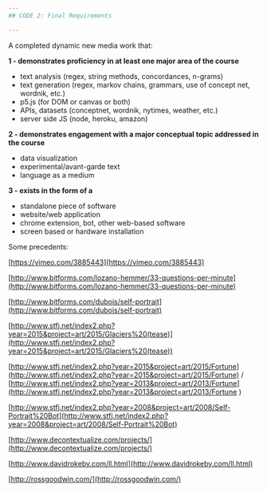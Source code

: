 ```yaml
---
## CODE 2: Final Requirements

---
```

A completed dynamic new media work that:

**1 - demonstrates proficiency in at least one major area of the course**

* text analysis (regex, string methods, concordances, n-grams)
* text generation (regex, markov chains, grammars, use of concept net, wordnik, etc.)
* p5.js (for DOM or canvas or both)
* APIs, datasets (conceptnet, wordnik, nytimes, weather, etc.)
* server side JS (node, heroku, amazon)
	
**2 - demonstrates engagement with a major conceptual topic addressed in the course**

* data visualization
* experimental/avant-garde text
* language as a medium

**3 - exists in the form of a**

* standalone piece of software
* website/web application
* chrome extension, bot, other web-based software
* screen based or hardware installation

Some precedents:

[https://vimeo.com/3885443](https://vimeo.com/3885443)

[http://www.bitforms.com/lozano-hemmer/33-questions-per-minute](http://www.bitforms.com/lozano-hemmer/33-questions-per-minute)

[http://www.bitforms.com/dubois/self-portrait](http://www.bitforms.com/dubois/self-portrait)

[http://www.stfj.net/index2.php?year=2015&project=art/2015/Glaciers%20(tease)](http://www.stfj.net/index2.php?year=2015&project=art/2015/Glaciers%20(tease))

[http://www.stfj.net/index2.php?year=2015&project=art/2015/Fortune](http://www.stfj.net/index2.php?year=2015&project=art/2015/Fortune) / [http://www.stfj.net/index2.php?year=2013&project=art/2013/Fortune](http://www.stfj.net/index2.php?year=2013&project=art/2013/Fortune
)

[http://www.stfj.net/index2.php?year=2008&project=art/2008/Self-Portrait%20Bot](http://www.stfj.net/index2.php?year=2008&project=art/2008/Self-Portrait%20Bot)

[http://www.decontextualize.com/projects/](http://www.decontextualize.com/projects/)

[http://www.davidrokeby.com/ll.html](http://www.davidrokeby.com/ll.html)

[http://rossgoodwin.com/](http://rossgoodwin.com/)
